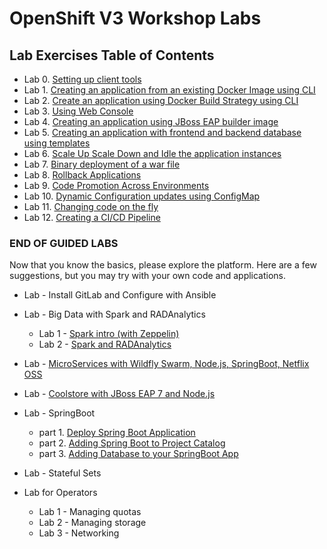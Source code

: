 # OpenShift V3 Workshop Labs

## Lab Exercises Table of Contents
* Lab 0. [Setting up client tools](0_Setting_up_client_tools.md)
* Lab 1. [Creating an application from an existing Docker Image using CLI](1_Create_App_From_a_Docker_Image.md)
* Lab 2. [Create an application using Docker Build Strategy using CLI](2_Create_App_Using_Docker_Build.md)
* Lab 3. [Using Web Console](3_Using_Web_Console.md)
* Lab 4. [Creating an application using JBoss EAP builder image](4_Creating_an_application_using_JBoss_EAP_builder_image.md)
* Lab 5. [Creating an application with frontend and backend database using templates](5_Using_templates.md)
* Lab 6. [Scale Up Scale Down and Idle the application instances](6_Scale_up_and_Scale_down_the_application_instances.md)
* Lab 7. [Binary deployment of a war file](7_Binary_Deployment_of_a_war_file.md)
* Lab 8.  [Rollback Applications](11_Rollback_Applications.md)
* Lab 9.  [Code Promotion Across Environments](12_Code_Promotion_Across_Environments.md)
* Lab 10. [Dynamic Configuration updates using ConfigMap](17_Dynamic_Configuration_Updates_using_ConfigMap.md)
* Lab 11. [Changing code on the fly](18_Changing_code_on_the_fly.md)
* Lab 12. [Creating a CI/CD Pipeline](19._Creating_a_Pipeline.md)
### END OF GUIDED LABS
Now that you know the basics, please explore the platform. Here are a few suggestions, but you may try with your own code and applications.


* Lab - Install GitLab and Configure with Ansible

* Lab - Big Data with Spark and RADAnalytics
   * Lab 1 - [Spark intro (with Zeppelin)](xtra1_Spark-intro.md)
   * Lab 2 - [Spark and RADAnalytics](xtra2_Spark-radanalytics.md)

* Lab - [MicroServices with Wildfly Swarm, Node.js, SpringBoot, Netflix OSS](https://cdn.rawgit.com/redhat-helloworld-msa/helloworld-msa/master/readme.html#_create_a_project)

* Lab - [Coolstore with JBoss EAP 7 and Node.js](https://github.com/jbossdemocentral/coolstore-microservice)

* Lab - SpringBoot     
    * part 1. [Deploy Spring Boot Application](14_Deploy_a_Spring_Boot_Application.md)
    * part 2. [Adding Spring Boot to Project Catalog](15_Adding_Spring_Boot_S2I_Image_to_the_Project_Catalog.md)
    * part 3. [Adding Database to your SpringBoot App](16_Adding_database_to_your_Spring_Boot_Application.md)

* Lab - Stateful Sets

* Lab for Operators
    * Lab 1 - Managing quotas
    * Lab 2 - Managing storage
    * Lab 3 - Networking
